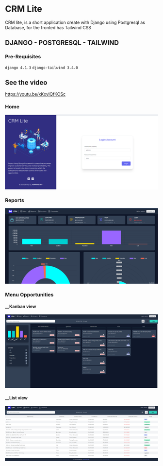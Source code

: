 # CRM Lite
CRM lite, is a short application create with Django using Postgresql as Database, for the fronted has Tailwind CSS


## DJANGO - POSTGRESQL - TAILWIND
### Pre-Requisites
`django 4.1.3`
`django-tailwind 3.4.0`

## See the video
https://youtu.be/xKxyIQfKOSc

### Home
![alt text](https://github.com/Nor-Mand/crm-lite/blob/main/media/project/hero.png)

### Reports
![alt text](https://github.com/Nor-Mand/crm-lite/blob/main/media/dashboard-dark.png)

### Menu Opportunities
#### __Kanban view
![alt text](https://github.com/Nor-Mand/crm-lite/blob/main/media/kanban-dark.png)
#### __List view
![alt text](https://github.com/Nor-Mand/crm-lite/blob/main/media/list-dark.png)


